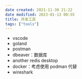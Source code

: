 ```yaml
---
date created: 2021-11-30 21:22
date modified: 2023-01-13 00:55
title: 开发工具
tags: ["tools"]
---
```

- vscode
- goland
- postman
- dbeaver：数据库
- another redis desktop
- docker：考虑使用 podman 代替
- wireshark